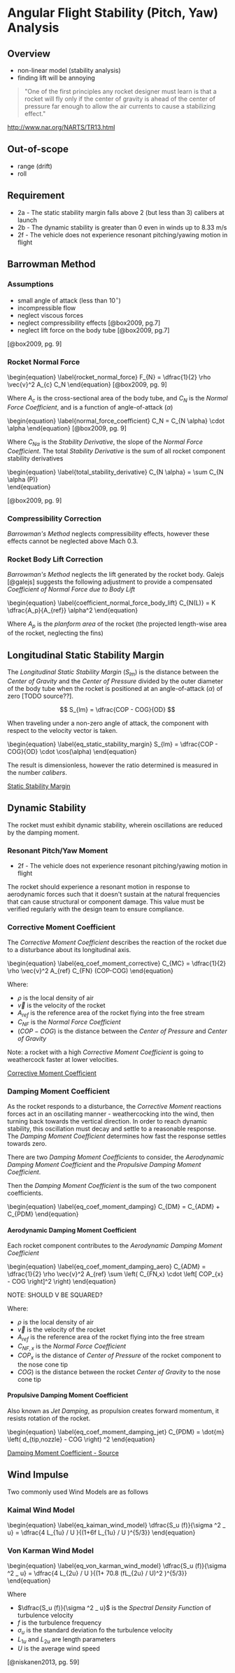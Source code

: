 # Angular Flight Stability (Pitch, Yaw) Analysis

## Overview
- non-linear model (stability analysis)
 - finding lift will be annoying

> "One of the first principles any rocket designer must learn is that a rocket will fly only if the center of gravity is ahead of the center of pressure far enough to allow the air currents to cause a stabilizing effect."

http://www.nar.org/NARTS/TR13.html

## Out-of-scope

- range (drift)
- roll

## Requirement

- 2a - The static stability margin falls above 2 (but less than 3) calibers at launch
- 2b - The dynamic stability is greater than 0 even in winds up to 8.33 m/s
- 2f - The vehicle does not experience resonant pitching/yawing motion in flight

## Barrowman Method

### Assumptions

- small angle of attack (less than 10$^\circ$)
- incompressible flow
- neglect viscous forces
- neglect compressibility effects [@box2009, pg.7]
- neglect lift force on the body tube [@box2009, pg.7]

[@box2009, pg. 9]

### Rocket Normal Force

\begin{equation}
\label{rocket_normal_force}
F_{N} = \dfrac{1}{2} \rho \vec{v}^2 A_{c} C_N
\end{equation}
[@box2009, pg. 9]

Where $A_c$ is the cross-sectional area of the body tube, and $C_N$ is the *Normal Force Coefficient*, and is a function of angle-of-attack ($\alpha$)

\begin{equation}
\label{normal_force_coefficient}
C_N = C_{N \alpha} \cdot \alpha
\end{equation}
[@box2009, pg. 9]

Where $C_{N \alpha}$ is the *Stability Derivative*, the slope of the *Normal Force Coefficient*.
The total *Stability Derivative* is the sum of all rocket component stability derivatives

\begin{equation}
\label{total_stability_derivative}
C_{N \alpha} = \sum C_{N \alpha (P)}   
\end{equation}

[@box2009, pg. 9]

### Compressibility Correction

*Barrowman's Method* neglects compressibility effects, however these effects cannot be neglected above Mach 0.3.

### Rocket Body Lift Correction

*Barrowman's Method* neglects the lift generated by the rocket body. Galejs [@galejs] suggests the following adjustment to provide a compensated *Coefficient of Normal Force due to Body Lift*

\begin{equation}
\label{coefficient_normal_force_body_lift}
C_{N(L)} = K \dfrac{A_p}{A_{ref}} \alpha^2
\end{equation}

Where $A_p$ is the *planform area* of the rocket (the projected length-wise area of the rocket, neglecting the fins)


## Longitudinal Static Stability Margin

The *Longitudinal Static Stability Margin* ($S_{lm}$) is the distance between the *Center of Gravity* and the *Center of Pressure* divided by the outer diameter of the body tube when the rocket is positioned at an angle-of-attack ($\alpha$) of zero [TODO source??].

$$ S_{lm} = \dfrac{COP - COG}{OD} $$

When traveling under a non-zero angle of attack, the component with respect to the velocity vector is taken.

\begin{equation}
\label{eq_static_stability_margin}
S_{lm} = \dfrac{COP - COG}{OD} \cdot \cos(\alpha)
\end{equation}

The result is dimensionless, however the ratio determined is measured in the number *calibers*. 

[Static Stability Margin](https://www.apogeerockets.com/education/downloads/Newsletter133.pdf)

## Dynamic Stability

The rocket must exhibit dynamic stability, wherein oscillations are reduced by the damping moment.

### Resonant Pitch/Yaw Moment

- 2f - The vehicle does not experience resonant pitching/yawing motion in flight

The rocket should experience a resonant motion in response to aerodynamic forces such that it doesn't sustain at the natural frequencies that can cause structural or component damage. 
This value must be verified regularly with the design team to ensure compliance.

### Corrective Moment Coefficient

The *Corrective Moment Coefficient* describes the reaction of the rocket due to a disturbance about its longitudinal axis.

\begin{equation}
\label{eq_coef_moment_corrective}
C_{MC} = \dfrac{1}{2} \rho \vec{v}^2 A_{ref} C_{FN} (COP-COG)
\end{equation}

Where:

- $\rho$ is the local density of air
- $\vec{v}$ is the velocity of the rocket
- $A_{ref}$ is the reference area of the rocket flying into the free stream
- $C_{NF}$ is the *Normal Force Coefficient* 
- $(COP-COG)$ is the distance between the *Center of Pressure* and *Center of Gravity*

Note: a rocket with a high *Corrective Moment Coefficient* is going to weathercock faster at lower velocities.

[Corrective Moment Coefficient](https://www.apogeerockets.com/education/downloads/Newsletter193.pdf)

### Damping Moment Coefficient

As the rocket responds to a disturbance, the *Corrective Moment* reactions forces act in an oscillating manner - weathercocking into the wind, then turning back towards the vertical direction.
In order to reach dynamic stability, this oscillation must decay and settle to a reasonable response.
The *Damping Moment Coefficient* determines how fast the response settles towards zero.

There are two *Damping Moment Coefficients* to consider, the *Aerodynamic Damping Moment Coefficient* and the *Propulsive Damping Moment Coefficient*.

Then the *Damping Moment Coefficient* is the sum of the two component coefficients.

\begin{equation}
\label{eq_coef_moment_damping}
C_{DM} = C_{ADM} + C_{PDM}
\end{equation}

#### Aerodynamic Damping Moment Coefficient

Each rocket component contributes to the *Aerodynamic Damping Moment Coefficient*

\begin{equation}
\label{eq_coef_moment_damping_aero}
C_{ADM} = \dfrac{1}{2} \rho \vec{v}^2 A_{ref} \sum \left( C_{FN,x} \cdot \left[ COP_{x} - COG \right]^2  \right) 
\end{equation}

NOTE: SHOULD V BE SQUARED?

Where:

- $\rho$ is the local density of air
- $\vec{v}$ is the velocity of the rocket
- $A_{ref}$ is the reference area of the rocket flying into the free stream
- $C_{NF,x}$ is the *Normal Force Coefficient* 
- $COP_{x}$ is the distance of *Center of Pressure* of the rocket component to the nose cone tip
- $COG)$ is the distance between the rocket *Center of Gravity* to the nose cone tip

#### Propulsive Damping Moment Coefficient

Also known as *Jet Damping*, as propulsion creates forward momentum, it resists rotation of the rocket.

\begin{equation}
\label{eq_coef_moment_damping_jet}
C_{PDM} = \dot{m} \left( d_{tip,nozzle} - COG \right) ^2
\end{equation}

[Damping Moment Coefficient - Source](https://www.apogeerockets.com/education/downloads/Newsletter195.pdf)

## Wind Impulse

Two commonly used Wind Models are as follows

### Kaimal Wind Model

\begin{equation}
\label{eq_kaiman_wind_model}
\dfrac{S_u (f)}{\sigma ^2 _ u} = \dfrac{4 L_{1u} / U }{(1+6f L_{1u} / U )^{5/3}}
\end{equation}

### Von Karman Wind Model

\begin{equation}
\label{eq_von_karman_wind_model}
\dfrac{S_u (f)}{\sigma ^2 _ u} = \dfrac{4 L_{2u} / U }{(1+ 70.8 (fL_{2u} / U)^2 )^{5/3}}
\end{equation}

Where 

- $\dfrac{S_u (f)}{\sigma ^2 _ u}$ is the *Spectral Density Function* of turbulence velocity
- $f$ is the turbulence frequency
- $\sigma_u$ is the standard deviation fo the turbulence velocity
- $L_{1u}$ and $L_{2u}$ are length parameters
- *U* is the average wind speed

[@niskanen2013, pg. 59]

